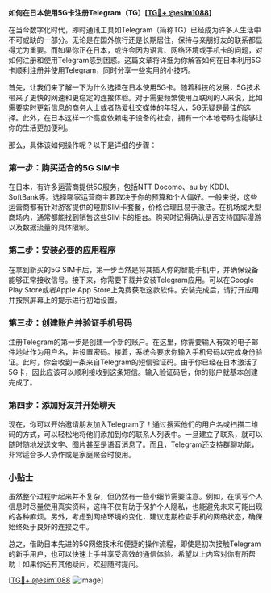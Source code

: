 **如何在日本使用5G卡注册Telegram（TG）[[TG💪+ @esim1088](https://t.me/s/esim1088)]**

在当今数字化时代，即时通讯工具如Telegram（简称TG）已经成为许多人生活中不可或缺的一部分。无论是在国外旅行还是长期居住，保持与亲朋好友的联系都显得尤为重要。而如果你正在日本，或许会因为语言、网络环境或手机卡的问题，对如何注册和使用Telegram感到困惑。这篇文章将详细为你解答如何在日本利用5G卡顺利注册并使用Telegram，同时分享一些实用的小技巧。

首先，让我们来了解一下为什么选择在日本使用5G卡。随着科技的发展，5G技术带来了更快的网速和更稳定的连接体验。对于需要频繁使用互联网的人来说，比如需要实时更新信息的商务人士或者热爱社交媒体的年轻人，5G无疑是最佳的选择。此外，在日本这样一个高度依赖电子设备的社会，拥有一个本地号码也能够让你的生活更加便利。

那么，具体该如何操作呢？以下是详细的步骤：

### 第一步：购买适合的5G SIM卡

在日本，有许多运营商提供5G服务，包括NTT Docomo、au by KDDI、SoftBank等。选择哪家运营商主要取决于你的预算和个人偏好。一般来说，这些运营商都有针对游客提供的短期SIM卡套餐，价格合理且易于激活。在机场或大型商场内，通常都能找到销售这些SIM卡的柜台。购买时记得确认是否支持国际漫游以及数据流量的具体限制。

### 第二步：安装必要的应用程序

在拿到新买的5G SIM卡后，第一步当然是将其插入你的智能手机中，并确保设备能够正常接收信号。接下来，你需要下载并安装Telegram应用。可以在Google Play Store或者Apple App Store上免费获取这款软件。安装完成后，请打开应用并按照屏幕上的提示进行初始设置。

### 第三步：创建账户并验证手机号码

注册Telegram的第一步是创建一个新的账户。在这里，你需要输入有效的电子邮件地址作为用户名，并设置密码。接着，系统会要求你输入手机号码以完成身份验证。此时，你会收到一条来自Telegram的短信验证码。由于你已经在日本激活了5G卡，因此应该可以顺利接收到这条短信。输入验证码后，你的账户就基本创建完成了。

### 第四步：添加好友并开始聊天

现在，你可以开始邀请朋友加入Telegram了！通过搜索他们的用户名或扫描二维码的方式，可以轻松地将他们添加到你的联系人列表中。一旦建立了联系，就可以随时随地发送文字、图片甚至是语音消息了。而且，Telegram还支持群聊功能，非常适合多人协作或是家庭聚会时使用。

### 小贴士

虽然整个过程听起来并不复杂，但仍然有一些小细节需要注意。例如，在填写个人信息时尽量使用真实资料，这样不仅有助于保护个人隐私，也能避免未来可能出现的各种麻烦。另外，考虑到网络环境的变化，建议定期检查手机的网络状态，确保始终处于良好的连接之中。

总之，借助日本先进的5G网络技术和便捷的操作流程，即使是初次接触Telegram的新手用户，也可以快速上手并享受高效的通信体验。希望以上内容对你有所帮助！如果你还有其他疑问，欢迎随时提问。

[[TG💪+ @esim1088](https://t.me/s/esim1088) ![Image](https://i.postimg.cc/4NQfJmqS/Snipaste-2025-05-13-00-14-12.png)]